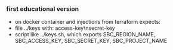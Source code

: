 ### first educational version
* on docker container and injections from terraform
expects:
* file ../keys with:
    access-key\nsecret-key
* script like ../keys.sh, which exports SBC_REGION_NAME, SBC_ACCESS_KEY, SBC_SECRET_KEY, SBC_PROJECT_NAME
